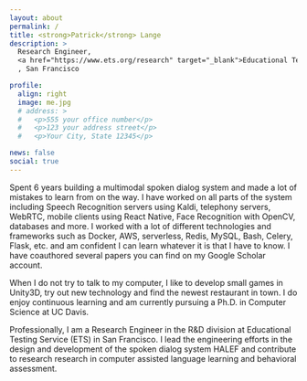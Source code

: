 ```yaml
---
layout: about
permalink: /
title: <strong>Patrick</strong> Lange
description: >
  Research Engineer,
  <a href="https://www.ets.org/research" target="_blank">Educational Testing Services (ETS) Research</a>
  , San Francisco

profile:
  align: right
  image: me.jpg
  # address: >
  #   <p>555 your office number</p>
  #   <p>123 your address street</p>
  #   <p>Your City, State 12345</p>

news: false
social: true
---
```


Spent 6 years building a multimodal spoken dialog system and made a lot of mistakes to learn from on the way. I have worked on all parts of the system including Speech Recognition servers using Kaldi, telephony servers, WebRTC, mobile clients using React Native, Face Recognition with OpenCV, databases and more. I worked with a lot of different technologies and frameworks such as Docker, AWS, serverless, Redis, MySQL, Bash, Celery, Flask, etc. and am confident I can learn whatever it is that I have to know. I have coauthored several papers you can find on my Google Scholar account.

When I do not try to talk to my computer, I like to develop small games in Unity3D, try out new technology and find the newest restaurant in town. I do enjoy continuous learning and am currently pursuing a Ph.D. in Computer Science at UC Davis.

Professionally, I am a Research Engineer in the R&D division at Educational Testing
Service (ETS) in San Francisco. I lead the engineering efforts in the design
and development of the spoken dialog system HALEF and contribute to research
research in computer assisted language learning and behavioral assessment.
